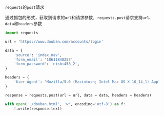 `requests`的`post`请求



通过抓包的形式，获取到请求的`url`和请求参数，`requests.post`请求支持`url、data`和`headers`参数

```python
import requests

url = 'https://www.douban.com/accounts/login'

data = {
    'source': 'index_nav',
    'form_email': '18611848257',
    'form_password': 'nishi458_2',
}

headers = {
    'User-Agent': 'Mozilla/5.0 (Macintosh; Intel Mac OS X 10_14_1) AppleWebKit/537.36 (KHTML, like Gecko) Chrome/71.0.3578.98 Safari/537.36'
}

response = requests.post(url = url, data = data, headers = headers)

with open('./douban.html', 'w', encoding='utf-8') as f:
    f.write(response.text)
```

